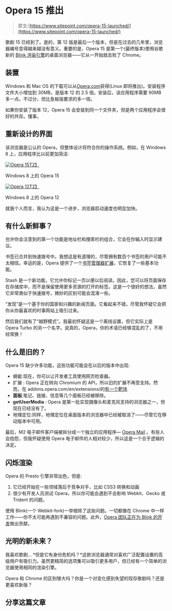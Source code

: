 # Opera 15 推出

> 原文:[https://www.sitepoint.com/opera-15-launched/](https://www.sitepoint.com/opera-15-launched/)

歌剧 15 已经到了。是的，第 12 版是最后一个版本，但是在过去的几年里，浏览器编号变得越来越没有意义。重要的是，Opera 15 是第一个(最终版本)使用谷歌新的 [Blink 渲染引擎](/blink-rendering-engine-google-chrome/)的桌面浏览器——它从一开始就击败了 Chrome。

## 装置

Windows 和 Mac OS 的下载可以从[Opera.com](http://www.opera.com/)获得(Linux 即将推出)。安装程序文件大小增加到 30MB，是版本 12 的 2.5 倍。安装后，该应用程序需要 90MB 多一点。不过分，但比急板版要求的多一倍。

如果你安装了版本 12，Opera 15 会安装到同一个文件夹，但是两个应用程序会很好的共存。懂事。

## 重新设计的界面

该浏览器是公认的 Opera，但整体设计将符合你的操作系统。例如，在 Windows 8 上，应用程序比以前更加简洁:

[![Opera 15](../Images/fa9e10d36915a388ee97e6a86df5b319.png)T2】](https://blogs.sitepointstatic.com/images/tech/849-opera-15-screen.jpg)

Windows 8 上的 Opera 15

[![Opera 12](../Images/dd40fae4b991c52fe7ff35c22083cdb8.png)T2】](https://blogs.sitepointstatic.com/images/tech/849-opera-15-screen-old.jpg)

Windows 8 上的 Opera 12

就我个人而言，我认为这是一个进步，浏览器启动速度也明显加快。

## 有什么新鲜事？

也许你会注意到的第一个功能是地址栏和搜索栏的组合，它会在你输入时显示建议。

书签已合并到快速拨号中。我想这是有道理的，尽管拥有数百个书签的用户可能不太相信。幸运的是，Opera 提供了一个[书签管理器扩展](https://github.com/operasoftware/bookmarks-manager-extension)，它恢复了一些基本功能。

Stash 是一个新功能，它允许你标记一页以便以后阅读。因此，您可以将页面保存在存储库中，而不是保留使用更多资源的打开的标签。这是一个很好的想法，虽然它非常类似于快速拨号，微妙的区别可能会混淆一些。

“发现”是一个基于你的国家和兴趣的新闻页面。它看起来不错，尽管我怀疑它会把你从你最喜欢的时事网站上吸引过来。

然后我们就有了“越野模式”。我最初怀疑这是一个离线设置，但它实际上是 Opera Turbo 的另一个名字。说真的，Opera，你的术语已经够混乱的了，不用经常换！

## 什么是旧的？

Opera 15 缺少许多功能，这些功能可能会在以后的版本中出现:

*   蜻蜓:现在，你可以让开发者工具使用网页检查器。
*   扩展 : Opera 正在转向 Chromium 的 API，所以旧的扩展不再受支持。然而，在 addons.opera.com/en/extensions/的[有一个靶场](https://addons.opera.com/en/extensions/)
*   **面板**:笔记、链接、信息等几个面板已经被移除。
*   **getUserMedia** : Opera 是第一批实现摄像头和麦克风支持的浏览器之一，但现在已经没有了。
*   地理定位:同样，地理定位在桌面版本的浏览器中已经被取消了——尽管它在移动版本中可用。

最后，M2 电子邮件客户端被拆分成一个独立的应用程序— [Opera Mail](http://www.opera.com/computer/mail) 。有些人会抱怨，但我怀疑使用 Opera 电子邮件的人相对较少，所以这是一个合乎逻辑的决定。

## 闪烁渲染

Opera 的 Presto 引擎非常出色，但是:

1.  它已经开始在一些领域落后于竞争对手，比如 CSS3 转换和动画
2.  很少有开发人员测试 Opera，所以你可能会遇到不会影响 Webkit、Gecko 或 Trident 的问题。

使用 Blink(一个 Webkit-fork)一举根除了这些问题。一切都像在 Chrome 中一样工作——你不太可能再遇到不兼容的问题。此外，[Opera 团队正在为 Blink 的开发](http://operasoftware.github.io/upstreamtools/)做出贡献。

## 光明的新未来？

我喜欢歌剧… *但是它有身份危机吗？*这款浏览器通常对喜欢广泛配置设置的高级用户有吸引力。虽然更精简的选项集可以吸引更多用户，但已经有一个简单的浏览器使用相同的渲染引擎。

Opera 和 Chrome 的区别够大吗？你是一个对变化感到失望的现存歌剧吗？还是更喜欢新版？

## 分享这篇文章